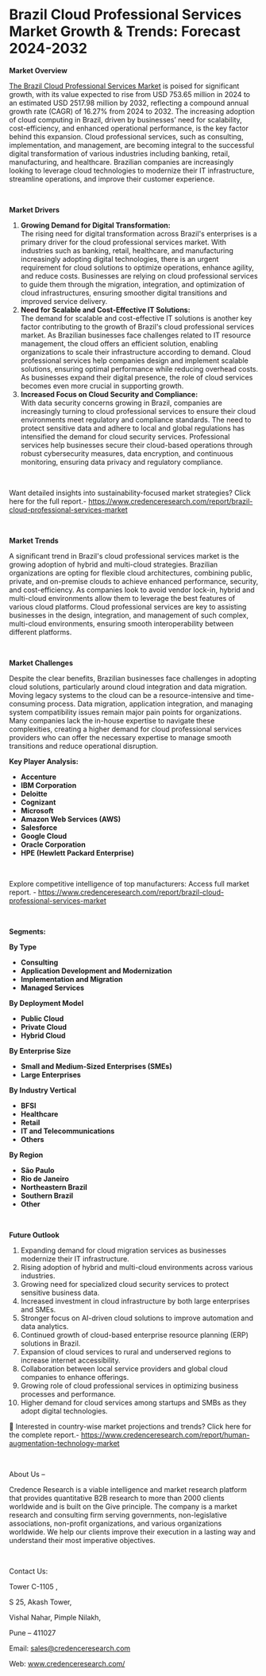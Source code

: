 # Brazil Cloud Professional Services Market Growth & Trends: Forecast 2024-2032


<p><strong>Market Overview</strong></p>
<p><a href="https://www.credenceresearch.com/report/brazil-cloud-professional-services-market">The Brazil Cloud Professional Services Market</a> is poised for significant growth, with its value expected to rise from USD 753.65 million in 2024 to an estimated USD 2517.98 million by 2032, reflecting a compound annual growth rate (CAGR) of 16.27% from 2024 to 2032. The increasing adoption of cloud computing in Brazil, driven by businesses&rsquo; need for scalability, cost-efficiency, and enhanced operational performance, is the key factor behind this expansion. Cloud professional services, such as consulting, implementation, and management, are becoming integral to the successful digital transformation of various industries including banking, retail, manufacturing, and healthcare. Brazilian companies are increasingly looking to leverage cloud technologies to modernize their IT infrastructure, streamline operations, and improve their customer experience.</p>
<p><strong>&nbsp;</strong></p>
<p><strong>Market Drivers</strong></p>
<ol>
<li><strong>Growing Demand for Digital Transformation:</strong><br /> The rising need for digital transformation across Brazil's enterprises is a primary driver for the cloud professional services market. With industries such as banking, retail, healthcare, and manufacturing increasingly adopting digital technologies, there is an urgent requirement for cloud solutions to optimize operations, enhance agility, and reduce costs. Businesses are relying on cloud professional services to guide them through the migration, integration, and optimization of cloud infrastructures, ensuring smoother digital transitions and improved service delivery.</li>
<li><strong>Need for Scalable and Cost-Effective IT Solutions:</strong><br /> The demand for scalable and cost-effective IT solutions is another key factor contributing to the growth of Brazil's cloud professional services market. As Brazilian businesses face challenges related to IT resource management, the cloud offers an efficient solution, enabling organizations to scale their infrastructure according to demand. Cloud professional services help companies design and implement scalable solutions, ensuring optimal performance while reducing overhead costs. As businesses expand their digital presence, the role of cloud services becomes even more crucial in supporting growth.</li>
<li><strong>Increased Focus on Cloud Security and Compliance:</strong><br /> With data security concerns growing in Brazil, companies are increasingly turning to cloud professional services to ensure their cloud environments meet regulatory and compliance standards. The need to protect sensitive data and adhere to local and global regulations has intensified the demand for cloud security services. Professional services help businesses secure their cloud-based operations through robust cybersecurity measures, data encryption, and continuous monitoring, ensuring data privacy and regulatory compliance.</li>
</ol>
<p>&nbsp;</p>
<p>Want detailed insights into sustainability-focused market strategies? Click here for the full report.- <a href="https://www.credenceresearch.com/report/brazil-cloud-professional-services-market">https://www.credenceresearch.com/report/brazil-cloud-professional-services-market</a></p>
<p>&nbsp;</p>
<p><strong>Market Trends</strong></p>
<p>A significant trend in Brazil's cloud professional services market is the growing adoption of hybrid and multi-cloud strategies. Brazilian organizations are opting for flexible cloud architectures, combining public, private, and on-premise clouds to achieve enhanced performance, security, and cost-efficiency. As companies look to avoid vendor lock-in, hybrid and multi-cloud environments allow them to leverage the best features of various cloud platforms. Cloud professional services are key to assisting businesses in the design, integration, and management of such complex, multi-cloud environments, ensuring smooth interoperability between different platforms.</p>
<p><strong>&nbsp;</strong></p>
<p><strong>Market Challenges</strong></p>
<p>Despite the clear benefits, Brazilian businesses face challenges in adopting cloud solutions, particularly around cloud integration and data migration. Moving legacy systems to the cloud can be a resource-intensive and time-consuming process. Data migration, application integration, and managing system compatibility issues remain major pain points for organizations. Many companies lack the in-house expertise to navigate these complexities, creating a higher demand for cloud professional services providers who can offer the necessary expertise to manage smooth transitions and reduce operational disruption.</p>
<p><strong>Key Player Analysis:</strong></p>
<ul>
<li><strong>Accenture</strong></li>
<li><strong>IBM Corporation</strong></li>
<li><strong>Deloitte</strong></li>
<li><strong>Cognizant</strong></li>
<li><strong>Microsoft</strong></li>
<li><strong>Amazon Web Services (AWS)</strong></li>
<li><strong>Salesforce</strong></li>
<li><strong>Google Cloud</strong></li>
<li><strong>Oracle Corporation</strong></li>
<li><strong>HPE (Hewlett Packard Enterprise)</strong></li>
</ul>
<p><strong>&nbsp;</strong></p>
<p>Explore competitive intelligence of top manufacturers: Access full market report. - <a href="https://www.credenceresearch.com/report/brazil-cloud-professional-services-market">https://www.credenceresearch.com/report/brazil-cloud-professional-services-market</a></p>
<p>&nbsp;</p>
<p><strong>Segments:</strong></p>
<p><strong>By Type</strong></p>
<ul>
<li><strong>Consulting</strong></li>
<li><strong>Application Development and Modernization</strong></li>
<li><strong>Implementation and Migration</strong></li>
<li><strong>Managed Services</strong></li>
</ul>
<p><strong>By Deployment Model</strong></p>
<ul>
<li><strong>Public Cloud</strong></li>
<li><strong>Private Cloud</strong></li>
<li><strong>Hybrid Cloud</strong></li>
</ul>
<p><strong>By Enterprise Size</strong></p>
<ul>
<li><strong>Small and Medium-Sized Enterprises (SMEs)</strong></li>
<li><strong>Large Enterprises</strong></li>
</ul>
<p><strong>By Industry Vertical</strong></p>
<ul>
<li><strong>BFSI</strong></li>
<li><strong>Healthcare</strong></li>
<li><strong>Retail</strong></li>
<li><strong>IT and Telecommunications</strong></li>
<li><strong>Others</strong></li>
</ul>
<p><strong>By Region</strong></p>
<ul>
<li><strong>S&atilde;o Paulo</strong></li>
<li><strong>Rio de Janeiro</strong></li>
<li><strong>Northeastern Brazil</strong></li>
<li><strong>Southern Brazil</strong></li>
<li><strong>Other</strong></li>
</ul>
<p><strong>&nbsp;</strong></p>
<p><strong>Future Outlook </strong></p>
<ol>
<li>Expanding demand for cloud migration services as businesses modernize their IT infrastructure.</li>
<li>Rising adoption of hybrid and multi-cloud environments across various industries.</li>
<li>Growing need for specialized cloud security services to protect sensitive business data.</li>
<li>Increased investment in cloud infrastructure by both large enterprises and SMEs.</li>
<li>Stronger focus on AI-driven cloud solutions to improve automation and data analytics.</li>
<li>Continued growth of cloud-based enterprise resource planning (ERP) solutions in Brazil.</li>
<li>Expansion of cloud services to rural and underserved regions to increase internet accessibility.</li>
<li>Collaboration between local service providers and global cloud companies to enhance offerings.</li>
<li>Growing role of cloud professional services in optimizing business processes and performance.</li>
<li>Higher demand for cloud services among startups and SMBs as they adopt digital technologies.</li>
</ol>
<p>📌 Interested in country-wise market projections and trends? Click here for the complete report.- <a href="https://www.credenceresearch.com/report/human-augmentation-technology-market">https://www.credenceresearch.com/report/human-augmentation-technology-market</a></p>
<p>&nbsp;</p>
<p>About Us &ndash;</p>
<p>Credence Research is a viable intelligence and market research platform that provides quantitative B2B research to more than 2000 clients worldwide and is built on the Give principle. The company is a market research and consulting firm serving governments, non-legislative associations, non-profit organizations, and various organizations worldwide. We help our clients improve their execution in a lasting way and understand their most imperative objectives.</p>
<p>&nbsp;</p>
<p>Contact Us:</p>
<p>Tower C-1105 ,</p>
<p>S 25, Akash Tower,</p>
<p>Vishal Nahar, Pimple Nilakh,</p>
<p>Pune &ndash; 411027</p>
<p>Email: <a href="mailto:sales@credenceresearch.com">sales@credenceresearch.com</a></p>
<p>Web: <a href="http://www.credenceresearch.com/">www.credenceresearch.com/</a></p>
